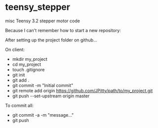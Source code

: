 # teensy_stepper
misc Teensy 3.2 stepper motor code

Because I can't remember how to start a new repository:

After setting up the project folder on github...

On client:

* mkdir my_project
* cd my_project
* touch .gitignore
* git init
* git add .
* git commit -m "Initial commit"
* git remote add origin https://github.com/JPitty/path/to/my_project.git
* git push --set-upstream origin master

To commit all:

* git commit -a -m "message..."
* git push 
